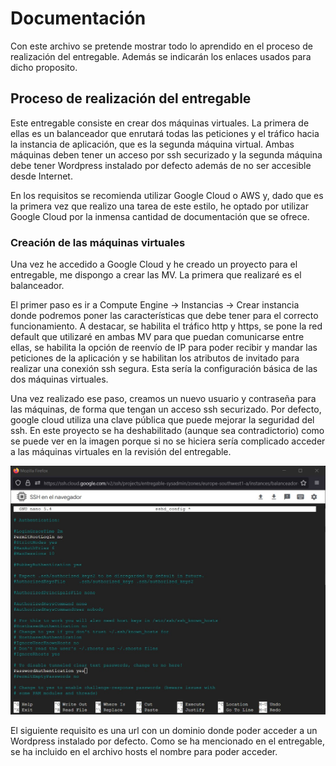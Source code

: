 # Documentación

Con este archivo se pretende mostrar todo lo aprendido en el proceso de realización del entregable. Además se indicarán los enlaces usados para dicho proposito.

## Proceso de realización del entregable

Este entregable consiste en crear dos máquinas virtuales. La primera de ellas es un balanceador que enrutará todas las peticiones y el tráfico hacia la instancia de aplicación, que es la segunda máquina virtual. Ambas máquinas deben tener un acceso por ssh securizado y la segunda máquina debe tener Wordpress instalado por defecto además de no ser accesible desde Internet.

En los requisitos se recomienda utilizar Google Cloud o AWS y, dado que es la primera vez que realizo una tarea de este estilo, he optado por utilizar Google Cloud por la inmensa cantidad de documentación que se ofrece.

### Creación de las máquinas virtuales

Una vez he accedido a Google Cloud y he creado un proyecto para el entregable, me dispongo a crear las MV. La primera que realizaré es el balanceador.

El primer paso es ir a Compute Engine -> Instancias -> Crear instancia donde podremos poner las características que debe tener para el correcto funcionamiento. A destacar, se habilita el tráfico http y https, se pone la red default que utilizaré en ambas MV para que puedan comunicarse entre ellas, se habilita la opción de reenvío de IP para poder recibir y mandar las peticiones de la aplicación y se habilitan los atributos de invitado para realizar una conexión ssh segura. Esta sería la configuración básica de las dos máquinas virtuales.

Una vez realizado ese paso, creamos un nuevo usuario y contraseña para las máquinas, de forma que tengan un acceso ssh securizado. Por defecto, google cloud utiliza una clave pública que puede mejorar la seguridad del ssh. En este proyecto se ha deshabilitado (aunque sea contradictorio) como se puede ver en la imagen porque si no se hiciera sería complicado acceder a las máquinas virtuales en la revisión del entregable. 

![Opción de llave pública deshabilitada](/images/Cambio-clave-publica.jpeg)

El siguiente requisito es una url con un dominio donde poder acceder a un Wordpress instalado por defecto. Como se ha mencionado en el entregable, se ha incluido en el archivo hosts el nombre para poder acceder. 


